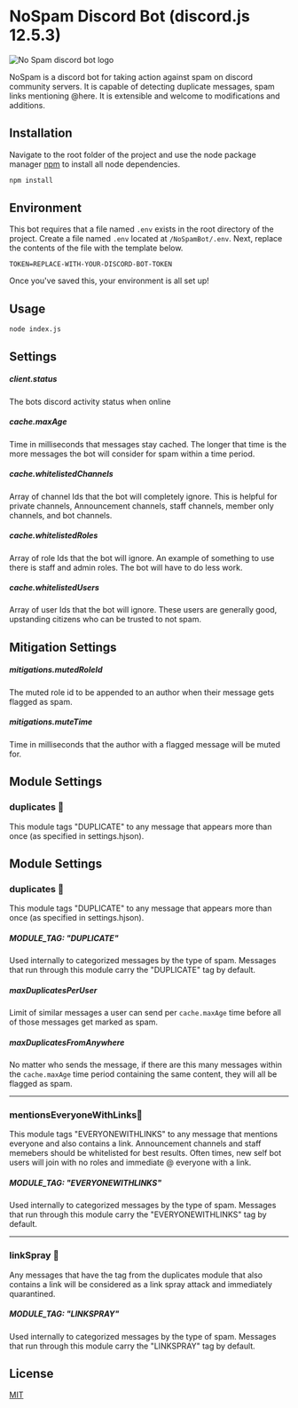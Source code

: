 # NoSpam Discord Bot (discord.js 12.5.3)

![No Spam discord bot logo](https://i.imgur.com/dRI2bdJ_d.webp)

NoSpam is a discord bot for taking action against spam on discord community servers. It is capable of detecting duplicate messages, spam links mentioning @here. It is extensible and welcome to modifications and additions.

## Installation

Navigate to the root folder of the project and use the node package manager [npm](https://docs.npmjs.com/downloading-and-installing-node-js-and-npm) to install all node dependencies.

```bash
npm install
```

## Environment
This bot requires that a file named `.env` exists in the root directory of the project. Create a file named `.env` located at `/NoSpamBot/.env`. Next, replace the contents of the file with the template below.

```
TOKEN=REPLACE-WITH-YOUR-DISCORD-BOT-TOKEN
```
Once you've saved this, your environment is all set up!

## Usage
```
node index.js
```

## Settings

##### client.status 

The bots discord activity status when online

##### cache.maxAge

Time in milliseconds that messages stay cached. The longer that time is the more messages the bot will consider for spam within a time period.

##### cache.whitelistedChannels
Array of channel Ids that the bot will completely ignore. This is helpful for private channels, Announcement channels, staff channels, member only channels, and bot channels. 

##### cache.whitelistedRoles
Array of role Ids that the bot will ignore. An example of something to use there is staff and admin roles. The bot will have to do less work.

##### cache.whitelistedUsers
Array of user Ids that the bot will ignore. These users are generally good, upstanding citizens who can be trusted to not spam.

## Mitigation Settings
##### mitigations.mutedRoleId
The muted role id to be appended to an author when their message gets flagged as spam.
##### mitigations.muteTime
Time in milliseconds that the author with a flagged message will be muted for.  

## Module Settings
### duplicates 🤖

This module tags "DUPLICATE" to any message that appears more than once (as specified in settings.hjson). 

## Module Settings
### duplicates 🤖

This module tags "DUPLICATE" to any message that appears more than once (as specified in settings.hjson). 

##### MODULE_TAG: "DUPLICATE"
Used internally to categorized messages by the type of spam. Messages that run through this module carry the "DUPLICATE" tag by default.

##### maxDuplicatesPerUser

Limit of similar messages a user can send per `cache.maxAge` time before all of those messages get marked as spam.
##### maxDuplicatesFromAnywhere

No matter who sends the message, if there are this many messages within the `cache.maxAge` time period containing the same content, they will all be flagged as spam.

- - - -

### mentionsEveryoneWithLinks🤖

This module tags "EVERYONEWITHLINKS" to any message that mentions everyone and also contains a link. Announcement channels and staff memebers should be whitelisted for best results. Often times, new self bot users will join with no roles and immediate @ everyone with a link.

##### MODULE_TAG: "EVERYONEWITHLINKS"

Used internally to categorized messages by the type of spam. Messages that run through this module carry the "EVERYONEWITHLINKS" tag by default.

- - - -

### linkSpray 🤖

Any messages that have the tag from the duplicates module that also contains a link will be considered as a link spray attack and immediately quarantined. 

##### MODULE_TAG: "LINKSPRAY"

Used internally to categorized messages by the type of spam. Messages that run through this module carry the "LINKSPRAY" tag by default.

## License
[MIT](https://choosealicense.com/licenses/mit/)
